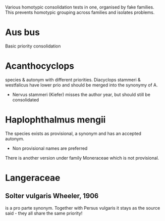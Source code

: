 Various homotypic consolidation tests in one, organised by fake families.
This prevents homotypic grouping across families and isolates problems.

# Aus bus
Basic priority consolidation

# Acanthocyclops
species & autonym with different priorities.
Diacyclops stammeri & westfalicus have lower prio and should be merged into the synonymy of A.
 - Nervus stammeri (Kiefer) misses the author year, but should still be consolidated
 
# Haplophthalmus mengii
 The species exists as provisional, a synonym and has an accepted autonym.
 - Non provisional names are preferred

There is another version under family Moneraceae which is not provisional.
 
# Langeraceae
## Solter vulgaris Wheeler, 1906
 is a pro parte synonym. Together with Persus vulgaris it stays as the source said - they all share the same priority! 

